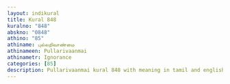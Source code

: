 ```yaml
---
layout: indikural
title: Kural 848
kuralno: "848"
abskno: "0848"
athino: "85"
athiname: புல்லறிவாண்மை
athinameen: Pullarivaanmai
athinametr: Ignorance
categories: [85]
description: Pullarivaanmai kural 848 with meaning in tamil and english 
---
```


